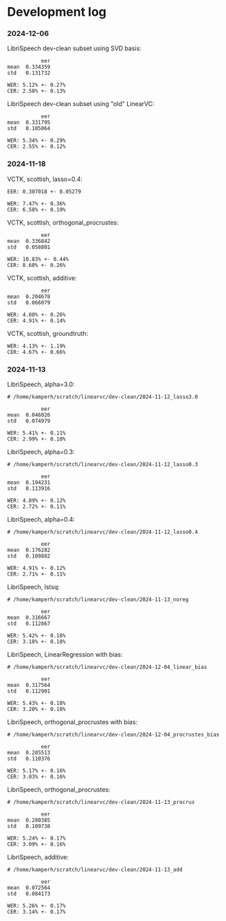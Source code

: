 # Development log

### 2024-12-06

LibriSpeech dev-clean subset using SVD basis:

               eer
    mean  0.334359
    std   0.131732

    WER: 5.12% +- 0.27%
    CER: 2.58% +- 0.13%

LibriSpeech dev-clean subset using "old" LinearVC:

               eer
    mean  0.331795
    std   0.105064

    WER: 5.34% +- 0.29%
    CER: 2.55% +- 0.12%


### 2024-11-18

VCTK, scottish, lasso=0.4:

    EER: 0.307018 +- 0.05279

    WER: 7.47% +- 0.36%
    CER: 6.58% +- 0.19%

VCTK, scottish, orthogonal_procrustes:

               eer
    mean  0.336842
    std   0.058801

    WER: 10.83% +- 0.44%
    CER: 8.60% +- 0.26%

VCTK, scottish, additive:

               eer
    mean  0.204678
    std   0.066079

    WER: 4.80% +- 0.26%
    CER: 4.91% +- 0.14%

VCTK, scottish, groundtruth:

    WER: 4.13% +- 1.19%
    CER: 4.67% +- 0.66%


### 2024-11-13

LibriSpeech, alpha=3.0:

    # /home/kamperh/scratch/linearvc/dev-clean/2024-11-12_lasso3.0
               
               eer
    mean  0.046026
    std   0.074979

    WER: 5.41% +- 0.11%
    CER: 2.99% +- 0.10%

LibriSpeech, alpha=0.3:

    # /home/kamperh/scratch/linearvc/dev-clean/2024-11-12_lasso0.3

               eer
    mean  0.194231
    std   0.113916

    WER: 4.89% +- 0.12%
    CER: 2.72% +- 0.11%

LibriSpeech, alpha=0.4:

    # /home/kamperh/scratch/linearvc/dev-clean/2024-11-12_lasso0.4

               eer
    mean  0.176282
    std   0.109882

    WER: 4.91% +- 0.12%
    CER: 2.71% +- 0.11%

LibriSpeech, lstsq:

    # /home/kamperh/scratch/linearvc/dev-clean/2024-11-13_noreg

               eer
    mean  0.316667
    std   0.112867

    WER: 5.42% +- 0.18%
    CER: 3.18% +- 0.18%

LibriSpeech, LinearRegression with bias:

    # /home/kamperh/scratch/linearvc/dev-clean/2024-12-04_linear_bias

               eer
    mean  0.317564
    std   0.112901

    WER: 5.43% +- 0.18%
    CER: 3.20% +- 0.18%


LibriSpeech, orthogonal_procrustes with bias:

    # /home/kamperh/scratch/linearvc/dev-clean/2024-12-04_procrustes_bias

               eer
    mean  0.285513
    std   0.110376

    WER: 5.17% +- 0.16%
    CER: 3.03% +- 0.16%

LibriSpeech, orthogonal_procrustes:

    # /home/kamperh/scratch/linearvc/dev-clean/2024-11-13_procrus

               eer
    mean  0.280385
    std   0.109738

    WER: 5.24% +- 0.17%
    CER: 3.09% +- 0.16%

LibriSpeech, additive:

    # /home/kamperh/scratch/linearvc/dev-clean/2024-11-13_add

               eer
    mean  0.072564
    std   0.084173

    WER: 5.26% +- 0.17%
    CER: 3.14% +- 0.17%
